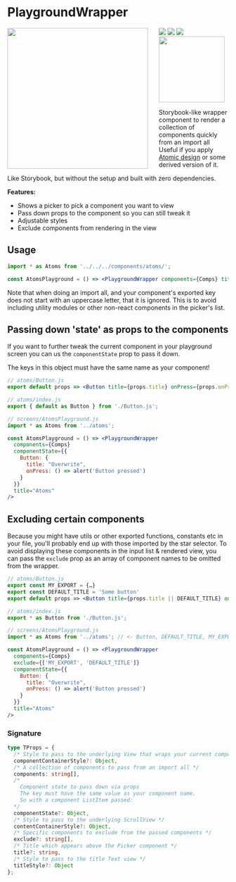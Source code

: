 # PlaygroundWrapper

<img src="./rn-playground-wrapper.gif" align="left" style="margin-right: 25px" width="320">

<div>
  <img src="https://badgen.net/badge/license/MIT/blue" />
  <img src="https://badgen.net/npm/v/@thibmaek/rn-playground-wrapper/latest" />
  <a href="https://www.notion.so/thibmaek/16e4db66f4cd442fb432b6fc1dcd77e1?v=863ff57229564aa483a4947095a8e04b"><img src="https://badgen.net/badge/Roadmap/notion.so/0f674c" /></a>
</div>
<div>
  <a href="https://snack.expo.io/@thibmaek/rnplaygroundwrapper"><img src="./expo-snack-btn.svg" width="150"/></a>
</div>

Storybook-like wrapper component to render a collection of components quickly from an import all
Useful if you apply [Atomic design](bradfrost.com/blog/post/atomic-web-design/) or some derived version of it.

Like Storybook, but without the setup and built with zero dependencies.

**Features:**

- Shows a picker to pick a component you want to view
- Pass down props to the component so you can still tweak it
- Adjustable styles
- Exclude components from rendering in the view

## Usage

```jsx
import * as Atoms from '../../../components/atoms/';

const AtomsPlayground = () => <PlaygroundWrapper components={Comps} title="Atoms"/>
```

Note that when doing an import all, and your component's exported key does not start with an uppercase letter, that it is ignored.
This is to avoid including utility modules or other non-react components in the picker's list.

## Passing down 'state' as props to the components

If you want to further tweak the current component in your playground screen you can us the `componentState` prop to pass it down.

The keys in this object must have the same name as your component!

```jsx
// atoms/Button.js
export default props => <Button title={props.title} onPress={props.onPress} />

// atoms/index.js
export { default as Button } from './Button.js';

// screens/AtomsPlayground.js
import * as Atoms from '../atoms';

const AtomsPlayground = () => <PlaygroundWrapper
  components={Comps}
  componentState={{
    Button: {
      title: "Overwrite",
      onPress: () => alert('Button pressed')
    }
  }}
  title="Atoms"
/>
```

## Excluding certain components

Because you might have utils or other exported functions, constants etc in your file, you'll probably end up with those imported by the star selector.
To avoid displaying these components in the input list & rendered view, you can pass the `exclude` prop as an array of component names to be omitted from the wrapper.

```jsx
// atoms/Button.js
export const MY_EXPORT = {…}
export const DEFAULT_TITLE = 'Some button'
export default props => <Button title={props.title || DEFAULT_TITLE} onPress={props.onPress} />

// atoms/index.js
export * as Button from './Button.js';

// screens/AtomsPlayground.js
import * as Atoms from '../atoms'; // <- Button, DEFAULT_TITLE, MY_EXPORT

const AtomsPlayground = () => <PlaygroundWrapper
  components={Comps}
  exclude={['MY_EXPORT', 'DEFAULT_TITLE']}
  componentState={{
    Button: {
      title: "Overwrite",
      onPress: () => alert('Button pressed')
    }
  }}
  title="Atoms"
/>
```

### Signature

```typescript
type TProps = {
  /* Style to pass to the underlying View that wraps your current component */
  componentContainerStyle?: Object,
  /* A collection of components to pass from an import all */
  components: string[],
  /*
    Component state to pass down via props
    The key must have the same value as your component name.
    So with a component ListItem passed:
  */
  componentState?: Object,
  /* Style to pass to the underlying ScrollView */
  contentContainerStyle?: Object,
  /* Specific components to exclude from the passed components */
  exclude?: string[],
  /* Title which appears above the Picker component */
  title?: string,
  /* Style to pass to the title Text view */
  titleStyle?: Object
};
```
